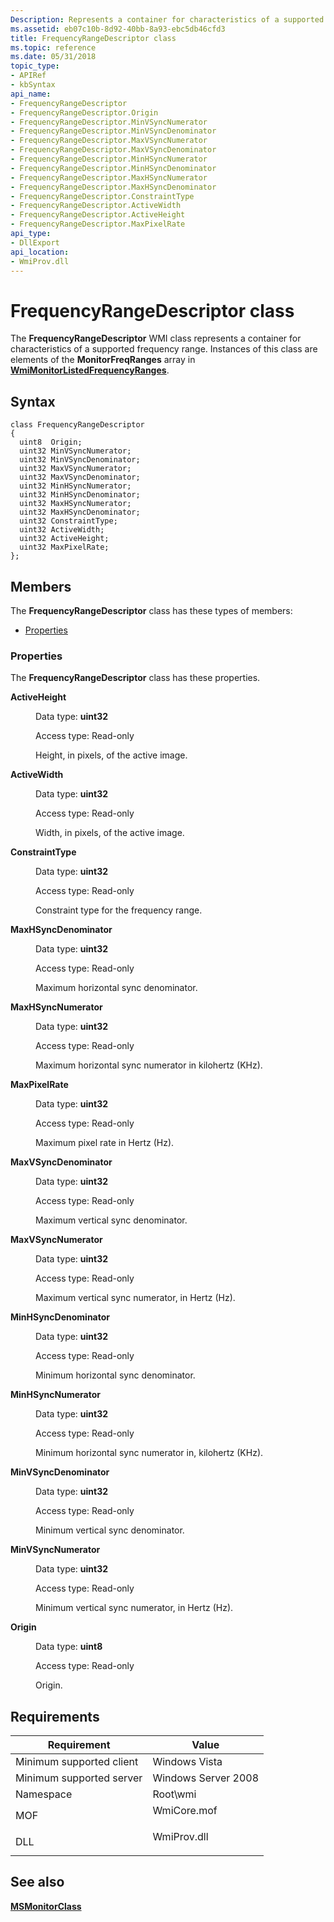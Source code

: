```yaml
---
Description: Represents a container for characteristics of a supported frequency range.
ms.assetid: eb07c10b-8d92-40bb-8a93-ebc5db46cfd3
title: FrequencyRangeDescriptor class
ms.topic: reference
ms.date: 05/31/2018
topic_type: 
- APIRef
- kbSyntax
api_name: 
- FrequencyRangeDescriptor
- FrequencyRangeDescriptor.Origin
- FrequencyRangeDescriptor.MinVSyncNumerator
- FrequencyRangeDescriptor.MinVSyncDenominator
- FrequencyRangeDescriptor.MaxVSyncNumerator
- FrequencyRangeDescriptor.MaxVSyncDenominator
- FrequencyRangeDescriptor.MinHSyncNumerator
- FrequencyRangeDescriptor.MinHSyncDenominator
- FrequencyRangeDescriptor.MaxHSyncNumerator
- FrequencyRangeDescriptor.MaxHSyncDenominator
- FrequencyRangeDescriptor.ConstraintType
- FrequencyRangeDescriptor.ActiveWidth
- FrequencyRangeDescriptor.ActiveHeight
- FrequencyRangeDescriptor.MaxPixelRate
api_type: 
- DllExport
api_location: 
- WmiProv.dll
---
```


# FrequencyRangeDescriptor class

The **FrequencyRangeDescriptor** WMI class represents a container for characteristics of a supported frequency range. Instances of this class are elements of the **MonitorFreqRanges** array in [**WmiMonitorListedFrequencyRanges**](wmimonitorlistedfrequencyranges.md).

## Syntax

``` syntax
class FrequencyRangeDescriptor
{
  uint8  Origin;
  uint32 MinVSyncNumerator;
  uint32 MinVSyncDenominator;
  uint32 MaxVSyncNumerator;
  uint32 MaxVSyncDenominator;
  uint32 MinHSyncNumerator;
  uint32 MinHSyncDenominator;
  uint32 MaxHSyncNumerator;
  uint32 MaxHSyncDenominator;
  uint32 ConstraintType;
  uint32 ActiveWidth;
  uint32 ActiveHeight;
  uint32 MaxPixelRate;
};
```

## Members

The **FrequencyRangeDescriptor** class has these types of members:

-   [Properties](#properties)

### Properties

The **FrequencyRangeDescriptor** class has these properties.

<dl> <dt>

**ActiveHeight**
</dt> <dd> <dl> <dt>

Data type: **uint32**
</dt> <dt>

Access type: Read-only
</dt> </dl>

Height, in pixels, of the active image.

</dd> <dt>

**ActiveWidth**
</dt> <dd> <dl> <dt>

Data type: **uint32**
</dt> <dt>

Access type: Read-only
</dt> </dl>

Width, in pixels, of the active image.

</dd> <dt>

**ConstraintType**
</dt> <dd> <dl> <dt>

Data type: **uint32**
</dt> <dt>

Access type: Read-only
</dt> </dl>

Constraint type for the frequency range.

</dd> <dt>

**MaxHSyncDenominator**
</dt> <dd> <dl> <dt>

Data type: **uint32**
</dt> <dt>

Access type: Read-only
</dt> </dl>

Maximum horizontal sync denominator.

</dd> <dt>

**MaxHSyncNumerator**
</dt> <dd> <dl> <dt>

Data type: **uint32**
</dt> <dt>

Access type: Read-only
</dt> </dl>

Maximum horizontal sync numerator in kilohertz (KHz).

</dd> <dt>

**MaxPixelRate**
</dt> <dd> <dl> <dt>

Data type: **uint32**
</dt> <dt>

Access type: Read-only
</dt> </dl>

Maximum pixel rate in Hertz (Hz).

</dd> <dt>

**MaxVSyncDenominator**
</dt> <dd> <dl> <dt>

Data type: **uint32**
</dt> <dt>

Access type: Read-only
</dt> </dl>

Maximum vertical sync denominator.

</dd> <dt>

**MaxVSyncNumerator**
</dt> <dd> <dl> <dt>

Data type: **uint32**
</dt> <dt>

Access type: Read-only
</dt> </dl>

Maximum vertical sync numerator, in Hertz (Hz).

</dd> <dt>

**MinHSyncDenominator**
</dt> <dd> <dl> <dt>

Data type: **uint32**
</dt> <dt>

Access type: Read-only
</dt> </dl>

Minimum horizontal sync denominator.

</dd> <dt>

**MinHSyncNumerator**
</dt> <dd> <dl> <dt>

Data type: **uint32**
</dt> <dt>

Access type: Read-only
</dt> </dl>

Minimum horizontal sync numerator in, kilohertz (KHz).

</dd> <dt>

**MinVSyncDenominator**
</dt> <dd> <dl> <dt>

Data type: **uint32**
</dt> <dt>

Access type: Read-only
</dt> </dl>

Minimum vertical sync denominator.

</dd> <dt>

**MinVSyncNumerator**
</dt> <dd> <dl> <dt>

Data type: **uint32**
</dt> <dt>

Access type: Read-only
</dt> </dl>

Minimum vertical sync numerator, in Hertz (Hz).

</dd> <dt>

**Origin**
</dt> <dd> <dl> <dt>

Data type: **uint8**
</dt> <dt>

Access type: Read-only
</dt> </dl>

Origin.

</dd> </dl>

## Requirements



| Requirement | Value |
|-------------------------------------|----------------------------------------------------------------------------------------|
| Minimum supported client<br/> | Windows Vista<br/>                                                               |
| Minimum supported server<br/> | Windows Server 2008<br/>                                                         |
| Namespace<br/>                | Root\\wmi<br/>                                                                   |
| MOF<br/>                      | <dl> <dt>WmiCore.mof</dt> </dl> |
| DLL<br/>                      | <dl> <dt>WmiProv.dll</dt> </dl> |



## See also

<dl> <dt>

[**MSMonitorClass**](msmonitorclass.md)
</dt> </dl>

 

 




